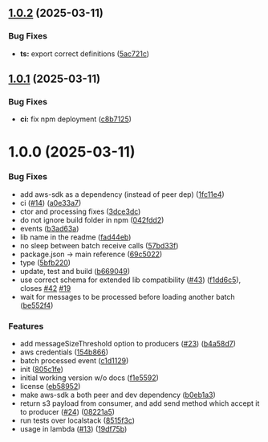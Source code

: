 ## [1.0.2](https://github.com/5app/sns-sqs-big-payload/compare/v1.0.1...v1.0.2) (2025-03-11)


### Bug Fixes

* **ts:** export correct definitions ([5ac721c](https://github.com/5app/sns-sqs-big-payload/commit/5ac721c525e9a605442a29e35cb7fdb9309e960f))

## [1.0.1](https://github.com/5app/sns-sqs-big-payload/compare/v1.0.0...v1.0.1) (2025-03-11)


### Bug Fixes

* **ci:** fix npm deployment ([c8b7125](https://github.com/5app/sns-sqs-big-payload/commit/c8b71253fd09b450bc38ef6db2156ec56cd4df4d))

# 1.0.0 (2025-03-11)


### Bug Fixes

* add aws-sdk as a dependency (instead of peer dep) ([1fc11e4](https://github.com/5app/sns-sqs-big-payload/commit/1fc11e4c69c9473c172889f598374020f554f4bc))
* ci ([#14](https://github.com/5app/sns-sqs-big-payload/issues/14)) ([a0e33a7](https://github.com/5app/sns-sqs-big-payload/commit/a0e33a7a52745d72752ae926007eaa2af4278849))
* ctor and processing fixes ([3dce3dc](https://github.com/5app/sns-sqs-big-payload/commit/3dce3dc9f17c5bd53084d6820cdaeb7f3553755e))
* do not ignore build folder in npm ([042fdd2](https://github.com/5app/sns-sqs-big-payload/commit/042fdd25eafeac5c3733fbab77aaa5e6e7139a55))
* events ([b3ad63a](https://github.com/5app/sns-sqs-big-payload/commit/b3ad63a5f8ba1a30e0101e5b1ab578c2526d8242))
* lib name in the readme ([fad44eb](https://github.com/5app/sns-sqs-big-payload/commit/fad44ebdc15e4ad51280200bc2eb69fef5fa43a6))
* no sleep between batch receive calls ([57bd33f](https://github.com/5app/sns-sqs-big-payload/commit/57bd33f6e7369d6f7fb896f9446dde11d7496311))
* package.json -> main reference ([69c5022](https://github.com/5app/sns-sqs-big-payload/commit/69c5022a1f1dee588e1361b4e825c2068f5f6249))
* type ([5bfb220](https://github.com/5app/sns-sqs-big-payload/commit/5bfb220441b350f71e49e6097615ef57d16b9058))
* update, test and build ([b669049](https://github.com/5app/sns-sqs-big-payload/commit/b669049eeff9045e2e77f0cfe591bfcff715b762))
* use correct schema for extended lib compatibility ([#43](https://github.com/5app/sns-sqs-big-payload/issues/43)) ([f1dd6c5](https://github.com/5app/sns-sqs-big-payload/commit/f1dd6c534d3d135eea23b55f2b0d4a8bfc3930c8)), closes [#42](https://github.com/5app/sns-sqs-big-payload/issues/42) [#19](https://github.com/5app/sns-sqs-big-payload/issues/19)
* wait for messages to be processed before loading another batch ([be552f4](https://github.com/5app/sns-sqs-big-payload/commit/be552f4d927209485d7f6face699bdee3adfaa99))


### Features

* add messageSizeThreshold option to producers ([#23](https://github.com/5app/sns-sqs-big-payload/issues/23)) ([b4a58d7](https://github.com/5app/sns-sqs-big-payload/commit/b4a58d7ee6bd8da5f03ea73bac0d6f77bf410560))
* aws credentials ([154b866](https://github.com/5app/sns-sqs-big-payload/commit/154b866bc9ac19052d1e706dcc2ed1969036cf9b))
* batch processed event ([c1d1129](https://github.com/5app/sns-sqs-big-payload/commit/c1d1129f1e228be4fbf959cb7c696fdeeb067326))
* init ([805c1fe](https://github.com/5app/sns-sqs-big-payload/commit/805c1fea2985c35f4c3ee6d6b1d42028f399fca4))
* initial working version w/o docs ([f1e5592](https://github.com/5app/sns-sqs-big-payload/commit/f1e5592a72c52d3274156cc03e9e84637cdc710c))
* license ([eb58952](https://github.com/5app/sns-sqs-big-payload/commit/eb58952fe04822b69ee05819d1e0d73ed96a85b3))
* make aws-sdk a both peer and dev dependency ([b0eb1a3](https://github.com/5app/sns-sqs-big-payload/commit/b0eb1a39b4a1b49954d724439cc890c660c16e29))
* return s3 payload from consumer, and add send method which accept it to producer ([#24](https://github.com/5app/sns-sqs-big-payload/issues/24)) ([08221a5](https://github.com/5app/sns-sqs-big-payload/commit/08221a5f95f611c75aa7a340002987780b98bb8b))
* run tests over localstack ([8515f3c](https://github.com/5app/sns-sqs-big-payload/commit/8515f3c7b73eba46b03e5685e82263000df67546))
* usage in lambda ([#13](https://github.com/5app/sns-sqs-big-payload/issues/13)) ([19df75b](https://github.com/5app/sns-sqs-big-payload/commit/19df75b8c9ca01ca7b86e8371a7bb0415cb60ab0))
